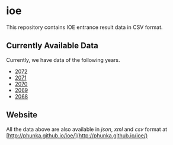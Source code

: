 # ioe

This repository contains IOE entrance result data in CSV format.

## Currently Available Data
Currently, we have data of the following years.
- [2072](https://github.com/phunka/ioe/blob/master/2072/ioe_entrance_result_2072.csv)
- [2071](https://github.com/phunka/ioe/blob/master/2071/ioe_entrance_result_2071.csv)
- [2070](https://github.com/phunka/ioe/blob/master/2070/ioe_entrance_result_2070.csv)
- [2069](https://github.com/phunka/ioe/blob/master/2069/ioe_entrance_result_2069.csv)
- [2068](https://github.com/phunka/ioe/blob/master/2068/ioe_entrance_result_2068.csv)

## Website
All the data above are also available in *json*, *xml* and *csv* format at [http://phunka.github.io/ioe/](http://phunka.github.io/ioe/)